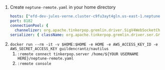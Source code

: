 1. Create `neptune-remote.yaml` in your home directory
    ```yaml
    hosts: ["efd-dev-jules-verne.cluster-c9fu3ayt4gln.us-east-1.neptune.amazonaws.com"]
    port: 8182
    connectionPool: {
      channelizer: org.apache.tinkerpop.gremlin.driver.SigV4WebSocketChannelizer}
    serializer: { className: org.apache.tinkerpop.gremlin.driver.ser.GryoMessageSerializerV3d0, config: { serializeResultToString: true }}
    ```
2. `docker run --rm -it -v $HOME:$HOME -e HOME -e AWS_ACCESS_KEY_ID -e AWS_SECRET_ACCESS_KEY guildencrantz/nautilus`
    1. `:remote connect tinkerpop.server /home/${YOUR USERNAME HERE}/neptune-remote.yaml`
    2. `:remote console`

